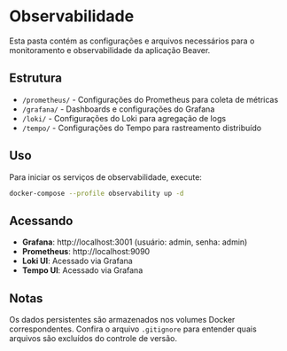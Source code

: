 # Observabilidade

Esta pasta contém as configurações e arquivos necessários para o monitoramento e observabilidade da aplicação Beaver.

## Estrutura

- `/prometheus/` - Configurações do Prometheus para coleta de métricas
- `/grafana/` - Dashboards e configurações do Grafana
- `/loki/` - Configurações do Loki para agregação de logs
- `/tempo/` - Configurações do Tempo para rastreamento distribuído

## Uso

Para iniciar os serviços de observabilidade, execute:

```bash
docker-compose --profile observability up -d
```

## Acessando

- **Grafana**: http://localhost:3001 (usuário: admin, senha: admin)
- **Prometheus**: http://localhost:9090
- **Loki UI**: Acessado via Grafana
- **Tempo UI**: Acessado via Grafana

## Notas

Os dados persistentes são armazenados nos volumes Docker correspondentes.
Confira o arquivo `.gitignore` para entender quais arquivos são excluídos do controle de versão. 
